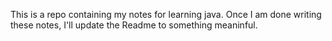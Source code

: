This is a repo containing my notes for learning java. Once I am done writing these notes, I'll update the Readme to something meaninful.
